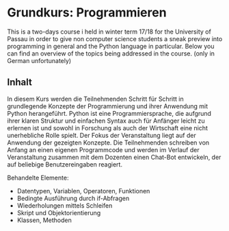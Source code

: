 # Grundkurs: Programmieren

This is a two-days course i held in winter term 17/18 for the University of Passau in order to give non computer science students 
a sneak preview into programming in general and the Python language in particular. Below you can find an overview of the topics 
being addressed in the course. (only in German unfortunately)

## Inhalt

In diesem Kurs werden die Teilnehmenden Schritt für Schritt in grundlegende Konzepte der Programmierung und ihrer Anwendung mit Python herangeführt. Python ist eine Programmiersprache, die aufgrund ihrer klaren Struktur und einfachen Syntax auch für Anfänger leicht zu erlernen ist und sowohl in Forschung als auch der Wirtschaft eine nicht unerhebliche Rolle spielt. Der Fokus der Veranstaltung liegt auf der Anwendung der gezeigten Konzepte. 
Die Teilnehmenden schreiben von Anfang an einen eigenen Programmcode und werden im Verlauf der Veranstaltung zusammen mit dem Dozenten einen Chat-Bot entwickeln, der auf beliebige Benutzereingaben reagiert.

Behandelte Elemente:
- Datentypen, Variablen, Operatoren, Funktionen
- Bedingte Ausführung durch if-Abfragen
- Wiederholungen mittels Schleifen
- Skript und Objektorientierung
- Klassen, Methoden
